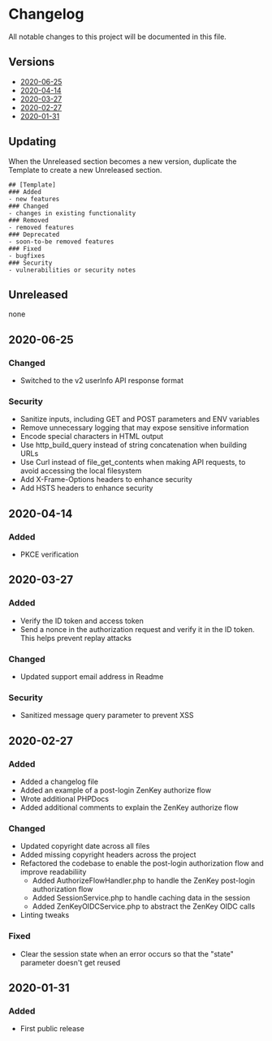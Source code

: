 # Changelog
All notable changes to this project will be documented in this file.

## Versions
- [2020-06-25](#2020-06-25)
- [2020-04-14](#2020-04-14)
- [2020-03-27](#2020-03-27)
- [2020-02-27](#2020-02-27)
- [2020-01-31](#2020-01-31)

## Updating
When the Unreleased section becomes a new version, duplicate the Template to create a new Unreleased section.
```
## [Template]
### Added
- new features
### Changed
- changes in existing functionality
### Removed
- removed features
### Deprecated
- soon-to-be removed features
### Fixed
- bugfixes
### Security
- vulnerabilities or security notes
```

## Unreleased
none

## 2020-06-25
### Changed
- Switched to the v2 userInfo API response format
### Security
- Sanitize inputs, including GET and POST parameters and ENV variables
- Remove unnecessary logging that may expose sensitive information
- Encode special characters in HTML output
- Use http_build_query instead of string concatenation when building URLs
- Use Curl instead of file_get_contents when making API requests, to avoid accessing the local filesystem
- Add X-Frame-Options headers to enhance security
- Add HSTS headers to enhance security

## 2020-04-14
### Added
- PKCE verification

## 2020-03-27
### Added
- Verify the ID token and access token
- Send a nonce in the authorization request and verify it in the ID token. This helps prevent replay attacks
### Changed
- Updated support email address in Readme
### Security
- Sanitized message query parameter to prevent XSS

## 2020-02-27
### Added
- Added a changelog file
- Added an example of a post-login ZenKey authorize flow
- Wrote additional PHPDocs 
- Added additional comments to explain the ZenKey authorize flow
### Changed
- Updated copyright date across all files
- Added missing copyright headers across the project
- Refactored the codebase to enable the post-login authorization flow and improve readabiliity
  - Added AuthorizeFlowHandler.php to handle the ZenKey post-login authorization flow
  - Added SessionService.php to handle caching data in the session
  - Added ZenKeyOIDCService.php to abstract the ZenKey OIDC calls
- Linting tweaks
### Fixed
- Clear the session state when an error occurs so that the "state" parameter doesn't get reused

## 2020-01-31
### Added
- First public release
